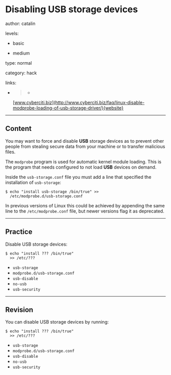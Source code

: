 # Disabling **USB** storage devices
author: catalin

levels:

  - basic

  - medium

type: normal

category: hack

links:

  - >-
    [www.cyberciti.biz](http://www.cyberciti.biz/faq/linux-disable-modprobe-loading-of-usb-storage-driver/){website}

---
## Content

You may want to force and disable **USB** storage devices as to prevent other people from stealing secure data from your machine or to transfer malicious files.

The `modprobe` program is used for automatic kernel module loading. This is the program that needs configured to not load **USB** devices on demand.

Inside the `usb-storage.conf` file you must add a line that specified the installation of `usb-storage`:
```
$ echo "install usb-storage /bin/true" >>
  /etc/modprobe.d/usb-storage.conf
```
In previous versions of Linux this could be achieved by appending the same line to the `/etc/modprobe.conf` file, but newer versions flag it as deprecated.

---
## Practice

Disable USB storage devices:
```
$ echo "install ??? /bin/true"  
  >> /etc/???
```
* `usb-storage`
* `modprobe.d/usb-storage.conf`
* `usb-disable`
* `no-usb`
* `usb-security`

---
## Revision

You can disable USB storage devices by running:
```
$ echo "install ??? /bin/true"  
  >> /etc/???
```
* `usb-storage`
* `modprobe.d/usb-storage.conf`
* `usb-disable`
* `no-usb`
* `usb-security`